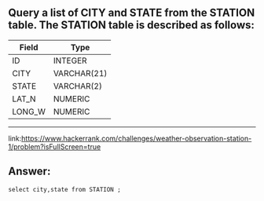 Query a list of CITY and STATE from the STATION table.
The STATION table is described as follows: 
---

| Field       |   Type     |
|-------------|------------|
| ID          | INTEGER    |
| CITY        | VARCHAR(21)|
| STATE       | VARCHAR(2) |
| LAT_N       | NUMERIC    |
| LONG_W      | NUMERIC    |

---
link:https://www.hackerrank.com/challenges/weather-observation-station-1/problem?isFullScreen=true
<h2>Answer:</h2>
<code>select city,state from STATION ;</code>
